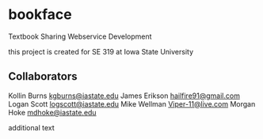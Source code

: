 bookface
========

Textbook Sharing Webservice Development

this project is created for SE 319 at Iowa State University

Collaborators
-------------
Kollin Burns	kgburns@iastate.edu
James Erikson	hailfire91@gmail.com	
Logan Scott	logscott@iastate.edu
Mike Wellman    Viper-11@live.com
Morgan Hoke 	mdhoke@iastate.edu

additional text